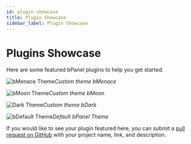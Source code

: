 ```yaml
---
id: plugin-showcase
title: Plugin Showcase
sidebar_label: Plugin Showcase
---
```


# Plugins Showcase
Here are some featured bPanel plugins to help you get started.


![bMenace Theme](/bpanel-docs/img/theme-bMenace-white.png "menace theme")*Custom theme bMenace*

![bMoon Theme](/bpanel-docs/img/theme-bMoon-dark.png "moon theme")*Custom theme bMoon*

![Dark Theme](/bpanel-docs/img/theme-bDark-dark.png "dark theme")*Custom theme bDark*

![bDefault Theme](/bpanel-docs/img/theme-bDefault-white.png "default theme")*Default bPanel Theme*


If you would like to see your plugin featured here, you can submit a [pull request on GitHub](https://github.com/bcoin-org/bpanel-docs/pulls) with your project name, link, and description.